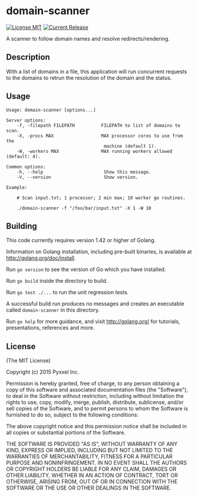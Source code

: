# domain-scanner
[![License MIT](https://img.shields.io/npm/l/express.svg)](http://opensource.org/licenses/MIT)
[![Current Release](https://img.shields.io/badge/release-v0.1.1--alpha-brightgreen.svg)](https://github.com/composer22/domain-scanner/releases/tag/v0.0.1)

A scanner to follow domain names and resolve redirects/rendering.

## Description

With a list of domains in a file, this application will run concurrent requests to the domains
to retrun the resolution of the domain and the status.

## Usage

```
Usage: domain-scanner [options...]

Server options:
    -f, -filepath FILEPATH          FILEPATH to list of domains to scan.
    -X, -procs MAX                  MAX processor cores to use from the
	                                 machine (default 1).
    -W, -workers MAX                MAX running workers allowed (default: 4).

Common options:
    -h, --help                       Show this message.
    -V, --version                    Show version.

Example:

    # Scan input.txt; 1 processor; 2 min max; 10 worker go routines.

    ./domain-scanner -f "/foo/bar/input.txt" -X 1 -W 10

```
## Building

This code currently requires version 1.42 or higher of Golang.

Information on Golang installation, including pre-built binaries, is available at
<http://golang.org/doc/install>.

Run `go version` to see the version of Go which you have installed.

Run `go build` inside the directory to build.

Run `go test ./...` to run the unit regression tests.

A successful build run produces no messages and creates an executable called `domain-scanner` in this
directory.

Run `go help` for more guidance, and visit <http://golang.org/> for tutorials, presentations, references and more.

## License

(The MIT License)

Copyright (c) 2015 Pyxxel Inc.

Permission is hereby granted, free of charge, to any person obtaining a copy
of this software and associated documentation files (the "Software"), to
deal in the Software without restriction, including without limitation the
rights to use, copy, modify, merge, publish, distribute, sublicense, and/or
sell copies of the Software, and to permit persons to whom the Software is
furnished to do so, subject to the following conditions:

The above copyright notice and this permission notice shall be included in
all copies or substantial portions of the Software.

THE SOFTWARE IS PROVIDED "AS IS", WITHOUT WARRANTY OF ANY KIND, EXPRESS OR
IMPLIED, INCLUDING BUT NOT LIMITED TO THE WARRANTIES OF MERCHANTABILITY,
FITNESS FOR A PARTICULAR PURPOSE AND NONINFRINGEMENT. IN NO EVENT SHALL THE
AUTHORS OR COPYRIGHT HOLDERS BE LIABLE FOR ANY CLAIM, DAMAGES OR OTHER
LIABILITY, WHETHER IN AN ACTION OF CONTRACT, TORT OR OTHERWISE, ARISING
FROM, OUT OF OR IN CONNECTION WITH THE SOFTWARE OR THE USE OR OTHER DEALINGS
IN THE SOFTWARE.
